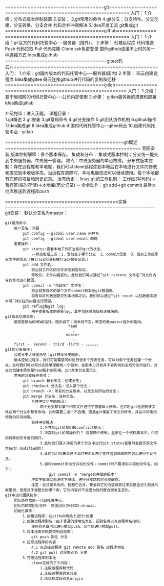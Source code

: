 ===================================git=============================================================
    入门：
        1.介绍：分布式版本控制装置
        2.安装：
        3.git常用的命令
        4.git分支：分支特性、分支创建、分支转换、分支合并 代码合并冲突解决
        5.Idea开发工具 git集成git
===================================github==========================================================
    入门：
        1.介绍：git官方的代码托管中心---服务器（国外）。
        2.步骤：
            创建远程库
            代码推送  Push
            代码拉取  Pull
            代码克隆  Clone
            ssh免密登录  国外github连接不上时的另一种连接方式
            Idea集成github
====================================gitee(码云)====================================================
    入门：
        1.介绍：git国内版本的代码托管中心---服务器(国内)
        2.步骤：
            码云创建远程库
            Idea集成gitee
            码云连接github进行代码的复制和迁移
===================================gitlab==========================================================
    入门：
        1.介绍：基于局域网的代码托管中心---公司内部使用
        2.步骤：
            gitlab服务器的搭建和部署
            Idea集成gitlab


介绍完毕：进入正题。
课程目录：  
    1.git概述
    2.git安装
    3.git常用命令
    4.git分支操作
    5.git团队协作机制
    6.github操作
    7.Idea集成git
    8.Idea集成github
    9.国内代码托管中心--gitee码云
    10.自建代码托管平台--gitlab

==========================================git概述================================================
    官网安装
    版本控制解释：多个版本保存。
    集成和分布：
        集成式版本控制：分支统一提交到中央服务器，中央统一管理。
            缺点：中央服务器的单点故障。
        分布式版本控制：存在远程库和本地库，我们可以clone远程库到本地后在本地进行文件的修改和提交到本地版本库。当远程库故障时，本地电脑依旧可以继续使用。每个本地都有完整的项目和历史记录。
    发布历史：
        linus
    git的工作机制：
        工作区(写代码)->暂存区(临时存储)->本地库(历史记录) -- 命令动作：git add->git commit
        最后本地库推送到远程库push



========================================实操=====================================================
    git安装：
        默认分支名为master；

    git常用命令：
        用户签名：次要
            git config --global user.name 用户名
            git config --global user.email 邮箱
        重要操作：
            git status:查看本地工作区当前的git的状态。
                --状态包括三点：1、当前处于哪个分支  2、commit信息  3、当前工作区所有文件的信息（被track和没有被track都有记录。）
            git add 文件名：
                将当前工作区的文件添加到暂存区。
                修改后，文件内容变化。此时我们可以通过”git restore 文件名“对文件内容的修改进行撤回。
            git commit -m "阶段名" 文件名：
                将当前暂存区的某个文件commit到本地git数据库。
                将暂存区的数据提交到本地库之后，我们可以通过”git reset 以往数据库版本号“对以往的内容进行回溯。
            git reflog和git log:
                用于查看版本的更新log，其中包括简单版和详细版的。
    git版本切换本质:
        底层是移动的HEAD指针。图示如下：版本线不变，改变的是master指针的指向。
                                 head
                                   ↓
                                master
                                   ↓                                
        first -  second - third -firth - 。。。。。。。
    git的分支操作：
        公司分支大致图示见：git开发分支图示。
        版本控制过程中，我们可能需要同时进行很多个开发任务，可以为每个任务创建一个分支，此时我们可以将分支简单理解成一个副本，在副本上开发并不会影响到主线分支的运行。分支的创建本质也是head指针的引用。git开发分支图示2。    
        常用的分支操作命令：
            git branch 新分支名：创建分支;
            git checkout 分支名：进入某个分支；
            git branch -v：所有的分支版本，以及当前所在的分支；
            git merge 分支名：合并分支。
                合并冲突产生的原因：
                    两个分支都对某个相同文件进行了原基础上修改。合并时git检测到该文件在两个分支中都有改动，此时需要二选一不合理，因此git保留了双方的修改，并在中间使用特殊的符号间隔。
                合并冲突解决：
                    1.合并后git给我们报conflict提示；
                    2.冲突时git如何操作的？ 保存两个修改，显示在一个代码脚本中，中间用特殊的符号进行隔开。
                    3.此时我们就入冲突的某个分支中进行git status查看时会提示该文件为both modified的；
                    4.此时我们需要自己手动打开对比两个文件各自修改的内容后进行手动合并。
                    5.如何commit手动合并后的文件：commit时不要添加冲突的文件名。如下：
                        git commit -m "merge合并后的版本"
                冲突不解决就无法往下继续，进行分支跳转时会提醒你。
                注意：合并是单向的，我和它合并，我会将它的内容读取过来后整合进入到我的库里面，但是对于被整合的哪个库，它的内容并不会因为我的整合而发生变化。
    git中进行团队协作：
        团队协作依赖--代码托管中心。
        团队内和跨团队协作--见图团队协作XXX.drawio.
        初始化操作：
            1.创建远程库：在github网站上进行+创建
            2.创建远程库别名：由于普通的库地址太长，起别名可以与远程库名相同。
                使用别名既可以进行提交push，又可以进行拉取pull。
            3.将本地库代码提交到远程库：
                git push 别名 分支
            4.拉取远程库的内容：
                4.1 先连接远程库 git remote add 别名 远程库地址
                4.2 git pull 远程库别名 分支
            5.克隆远程库到本地：
                clone完成的三个内容：
                    1.拉取远程库和代码
                    2.连接远程库的主分支
                    3.给远程库起别名origin

